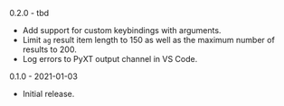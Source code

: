 0.2.0 - tbd

- Add support for custom keybindings with arguments.
- Limit `ag` result item length to 150 as well as the maximum number of results
  to 200.
- Log errors to PyXT output channel in VS Code.


0.1.0 - 2021-01-03

- Initial release.
